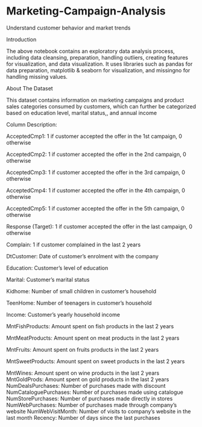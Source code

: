 # Marketing-Campaign-Analysis
 Understand customer behavior and market trends

 Introduction
 
The above notebook contains an exploratory data analysis process, including data cleansing, preparation, handling outliers, creating features for visualization, and data visualization. It uses libraries such as pandas for data preparation, matplotlib & seaborn for visualization, and missingno for handling missing values.

About The Dataset

This dataset contains information on marketing campaigns and product sales categories consumed by customers, which can further be categorized based on education level, marital status,, and annual income

Column Description:

AcceptedCmp1: 1 if customer accepted the offer in the 1st campaign, 0 otherwise

AcceptedCmp2: 1 if customer accepted the offer in the 2nd campaign, 0 otherwise

AcceptedCmp3: 1 if customer accepted the offer in the 3rd campaign, 0 otherwise

AcceptedCmp4: 1 if customer accepted the offer in the 4th campaign, 0 otherwise

AcceptedCmp5: 1 if customer accepted the offer in the 5th campaign, 0 otherwise

Response (Target): 1 if customer accepted the offer in the last campaign, 0 otherwise

Complain: 1 if customer complained in the last 2 years

DtCustomer: Date of customer’s enrolment with the company

Education: Customer’s level of education

Marital: Customer’s marital status

Kidhome: Number of small children in customer’s household

TeenHome: Number of teenagers in customer’s household

Income: Customer’s yearly household income

MntFishProducts: Amount spent on fish products in the last 2 years

MntMeatProducts: Amount spent on meat products in the last 2 years

MntFruits: Amount spent on fruits products in the last 2 years

MntSweetProducts: Amount spent on sweet products in the last 2 years

MntWines: Amount spent on wine products in the last 2 years
MntGoldProds: Amount spent on gold products in the last 2 years
NumDealsPurchases: Number of purchases made with discount
NumCataloguePurchases: Number of purchases made using catalogue
NumStorePurchases: Number of purchases made directly in stores
NumWebPurchases: Number of purchases made through company’s website
NumWebVisitMonth: Number of visits to company’s website in the last month
Recency: Number of days since the last purchases

